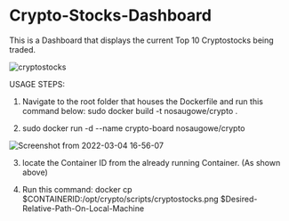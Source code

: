 # Crypto-Stocks-Dashboard
This is a Dashboard that displays the current Top 10 Cryptostocks being traded.

![cryptostocks](https://user-images.githubusercontent.com/25004712/156851560-9a53a3cd-7d40-485d-b947-beb0e1e397d0.png)

USAGE STEPS:
1) Navigate to the root folder that houses the Dockerfile and run this command below:
   sudo docker build -t nosaugowe/crypto .

2) sudo docker run -d --name crypto-board nosaugowe/crypto

![Screenshot from 2022-03-04 16-56-07](https://user-images.githubusercontent.com/25004712/156853573-7b62c08f-0c01-4e86-9f16-c1f31ae92ded.png)

3) locate the Container ID from the already running Container. (As shown above)

4) Run this command: 
docker cp $CONTAINERID:/opt/crypto/scripts/cryptostocks.png $Desired-Relative-Path-On-Local-Machine

